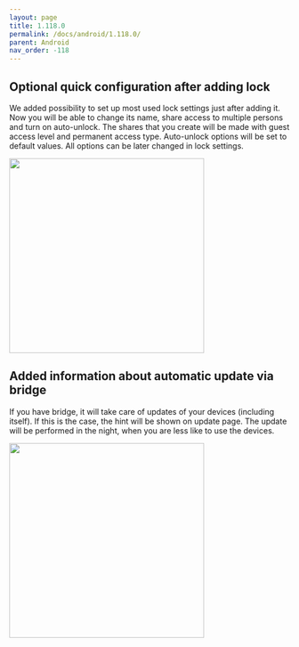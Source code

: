 ```yaml
---
layout: page
title: 1.118.0
permalink: /docs/android/1.118.0/
parent: Android
nav_order: -118
---
```


## Optional quick configuration after adding lock
We added possibility to set up most used lock settings just after adding it. Now you will be able to change its name, share access to multiple persons and turn on auto-unlock.
The shares that you create will be made with guest access level and permanent access type. 
Auto-unlock options will be set to default values.
All options can be later changed in lock settings.

<img src="/tedee-release-notes/docs/android/assets/quick_config_android.gif" width="350">





## Added information about automatic update via bridge
If you have bridge, it will take care of updates of your devices (including itself). If this is the case, the hint will be shown on update page. The update will be performed in the night, when you are less like to use the devices. 

<img src="/tedee-release-notes/docs/android/assets/update_hint_andorid.png" width="350">
